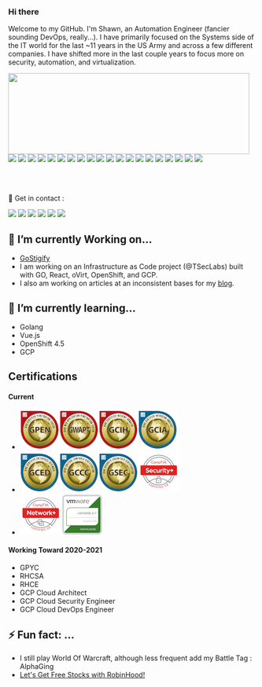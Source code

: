 ### Hi there 
Welcome to my GitHub. I'm Shawn, an Automation Engineer (fancier sounding DevOps, really...). I have primarily focused on the Systems side of the IT world for the last ~11 years in the US Army and across a few different companies. I have shifted more in the last couple years to focus more on security, automation, and virtualization. 
<p>
 <p>
   <img align="left" width="490" height="165" src="https://github-readme-stats.vercel.app/api?username=ShawnStephens517&show_icons=true hide_border=false&line_height=20&title_color=f69673&icon_color=1b93c9&show_owner=true"/>

   <img src="https://img.shields.io/badge/-Github-181717?style=flat-square&logo=GitHub&logoColor=white"/>
   <a href="https://gitlab.com/shawnstephens517"> <img src="https://img.shields.io/badge/-Gitlab-181717?style=flat-square&logo=Gitlab&logoColor=white"/></a>

   <img src="https://img.shields.io/badge/-Git-F44D27?style=flat-square&logo=Git&logoColor=white"/>
   <img src="https://img.shields.io/badge/-NGINX-black?style=flat-square&logo=NGINX&logoColor=green"/>
   <img src="https://img.shields.io/badge/-Jira-0079BF?style=flat-square&logo=Jira&logoColor=white"/>
   <img src="https://img.shields.io/badge/-Slack-E01563?style=flat-square&logo=Slack&logoColor=white"/>
   <img src="https://img.shields.io/badge/-PostgreSQL-black?style=flat-square&logo=PostgreSQL&logoColor=Blue"/>
   <img src="https://img.shields.io/badge/-Vue.js-42B883?style=flat-square&logo=Vue.js&logoColor=white"/>
   <img src="https://img.shields.io/badge/-Go-00ADD8?style=flat-square&logo=Go&logoColor=White"/>
   <img src="https://img.shields.io/badge/-Python-3776AB?style=flat-square&logo=Python&logoColor=green"/>
   <img src="https://img.shields.io/badge/-HTML5-E34F26?style=flat-square&logo=HTML5&logoColor=white"/>
   <img src="https://img.shields.io/badge/-CSS3-1572B6?style=flat-square&logo=CSS3&logoColor=white"/>
   <img src="https://img.shields.io/badge/-Red%20Hat-black?style=flat-square&logo=Red%20Hat&logoColor=red"/>
   <img src="https://img.shields.io/badge/-OpenShift-EE0000?style=flat-square&logo=Red%20Hat%20Open%20Shift&logoColor=white"/>
   <img src="https://img.shields.io/badge/-openstack-black?style=flat-square&logo=openstack&logoColor=red"/>
   <img src="https://img.shields.io/badge/-ubuntu-black?style=flat-square&logo=Ubuntu&logoColor=orange"/>
   <img src="https://img.shields.io/badge/-Google%20Cloud-4285F4?style=flat-square&logo=Google%20Cloud&logoColor=yellow"/>
   <img src="https://img.shields.io/badge/-Ansible-222F29?style=flat-square&logo=Ansible&logoColor=white"/>
   <img src="https://img.shields.io/badge/-PowerShell-222F29?style=flat-square&logo=powershell&logoColor=blue"/>
   <img src="https://img.shields.io/badge/-NetApp-0067C5?style=flat-square&logo=netapp&logoColor=white"/>
   
 </p>
</p>
<p>
    <br></br>
    <p>📣 Get in contact :</p>


 <a href="mailto:tseclabs@gmail.com?subject=[GitHub]%20🔥%20add%20contact"><img src="https://img.shields.io/badge/e‑mail-D14836.svg?style=for-the-badge&logo=GMail&logoColor=white"/></a>
 <a href="https://instagram.com/shawnstephens517"><img src="https://img.shields.io/badge/instagram-E4405F.svg?style=for-the-badge&logo=instagram&logoColor=white"/></a>
 <a href="https://twitch.tv/tseclabs"><img src="https://img.shields.io/badge/twitch-9146FF.svg?style=for-the-badge&logo=twitch&logoColor=white"/></a>
 <a href="https://linkedin.com/in/shawnstephens517"><img src="https://img.shields.io/badge/linkedin-0077B5.svg?style=for-the-badge&logo=linkedin&logoColor=white"/></a>
 <a href="https://twitter.com/sstephens517"><img src="https://img.shields.io/badge/twitter-1DA1F2.svg?style=for-the-badge&logo=twitter&logoColor=white"/></a>
 <a href="https://discord.gg/bDerP5m"><img src="https://img.shields.io/badge/-Discord-7289DA.svg?style=for-the-badge&logo=discord&logoColor=white"/></a>
</p>
 
 
##  🔭 I’m currently Working on...
- <a href="https://github.com/tseclabs/gostigify">GoStigify</a>
- I am working on an Infrastructure as Code project (@TSecLabs) built with GO, React, oVirt, OpenShift, and GCP.
- I also am working on articles at an inconsistent bases for my <a href="https://tseclabs.com/blog" add target="_blank">blog</a>. 
## 🌱 I’m currently learning...
- Golang
- Vue.js
- OpenShift 4.5
- GCP

## Certifications
#### Current
- ![GPEN](assets/gpen.png)![GWAPT](assets/gwapt.png)![GCIH](assets/gcih.png)![GCIA](assets/gcia.png)
- ![GCED](assets/gced.png)![GCCC](assets/gccc.png)![GSEC](assets/gsec.png)![Security +](assets/secplus.png)
- ![Network +](assets/netplus.png)![vSphere Foundation](assets/vsf.png)

#### Working Toward 2020-2021
- GPYC
- RHCSA
- RHCE
- GCP Cloud Architect
- GCP Cloud Security Engineer
- GCP Cloud DevOps Engineer

## ⚡ Fun fact: ...
- I still play World Of Warcraft, although less frequent add my Battle Tag : AlphaGing
- [Let's Get Free Stocks with RobinHood!](https://join.robinhood.com/shawns428)

 
